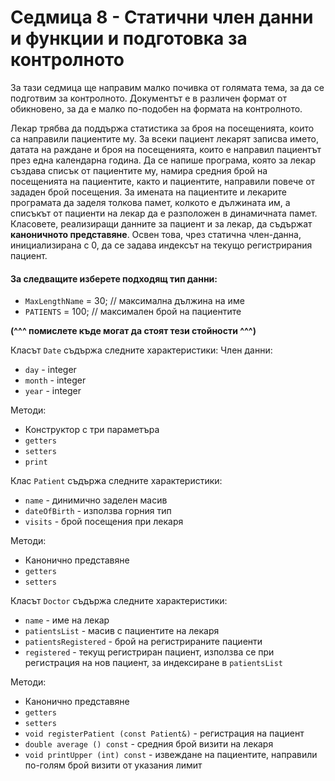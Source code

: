 # Седмица 8 - Статични член данни и функции и подготовка за контролното

За тази седмица ще направим малко почивка от голямата тема, за да се подготвим за контролното. Документът е в различен формат от обикновено, за да е малко по-подобен на формата на контролното.

Лекар трябва да поддържа статистика за броя на посещенията, които са направили пациентите му. За всеки пациент лекарят записва името, датата на раждане и броя на посещенията, които е направил пациентът през една календарна година. Да се напише програма, която за лекар създава списък от пациентите му, намира средния брой на посещенията на пациентите, както и пациентите, направили повече от зададен брой посещения. За имената на пациентите и лекарите програмата да заделя толкова памет, колкото е дължината им, а списъкът от пациенти на лекар да е разположен в динамичната памет. Класовете, реализиращи данните за пациент и за лекар, да съдържат **каноничното представяне**. Освен това, чрез статична член-данна, инициализирана с 0, да се задава индексът на текущо регистрирания пациент.

#### За следващите изберете подходящ тип данни:
- `MaxLengthName` = 30; // максимална дължина на име
- `PATIENTS` = 100; // максимален брой на пациентите

**(^^^ помислете къде могат да стоят тези стойности ^^^)**

Класът `Date` съдържа следните характеристики:
Член данни:
- `day` - integer
- `month` - integer
- `year` - integer

Методи:
- Конструктор с три параметъра
- `getters`
- `setters`
- `print`

Клас `Patient` съдържа следните характеристики:
- `name` - динимично заделен масив
- `dateOfBirth` - използва горния тип
- `visits` - брой посещения при лекаря

Методи:
- Канонично представяне
- `getters`
- `setters`

Класът `Doctor` съдържа следните характеристики:
- `name` - име на лекар
- `patientsList` - масив с пациентите на лекаря
- `patientsRegistered` - брой на регистрираните пациенти
- `registered` - текущ регистриран пациент, използва се при регистрация на нов пациент, за индексиране в `patientsList`

Методи:
- Канонично представяне
- `getters`
- `setters`
- `void registerPatient (const Patient&)` - регистрация на пациент
- `double average () const` - средния брой визити на лекаря
- `void printUpper (int) const` - извеждане на пациентите, направили по-голям брой визити от указания лимит
